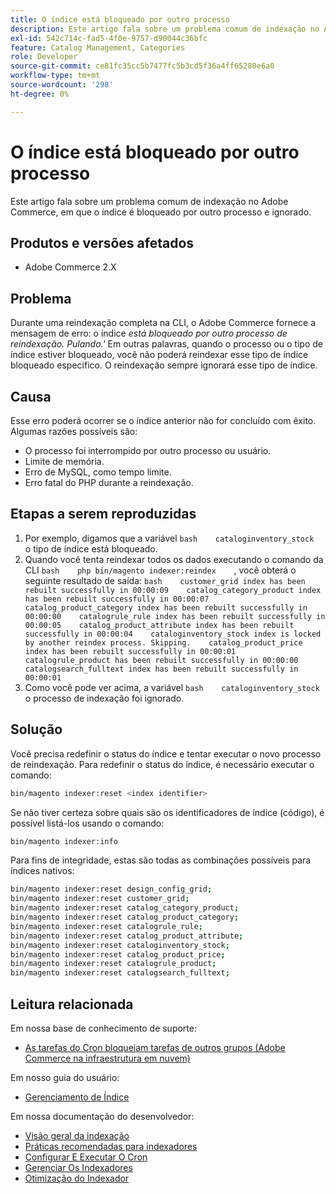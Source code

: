 ```yaml
---
title: O índice está bloqueado por outro processo
description: Este artigo fala sobre um problema comum de indexação no Adobe Commerce, em que o índice é bloqueado por outro processo e ignorado.
exl-id: 542c714c-fad5-4f0e-9757-d90044c36bfc
feature: Catalog Management, Categories
role: Developer
source-git-commit: ce81fc35cc5b7477fc5b3cd5f36a4ff65280e6a0
workflow-type: tm+mt
source-wordcount: '298'
ht-degree: 0%

---
```


# O índice está bloqueado por outro processo

Este artigo fala sobre um problema comum de indexação no Adobe Commerce, em que o índice é bloqueado por outro processo e ignorado.

## Produtos e versões afetados

* Adobe Commerce 2.X

## Problema

Durante uma reindexação completa na CLI, o Adobe Commerce fornece a mensagem de erro: o índice *está bloqueado por outro processo de reindexação. Pulando.&#39;* Em outras palavras, quando o processo ou o tipo de índice estiver bloqueado, você não poderá reindexar esse tipo de índice bloqueado específico. O reindexação sempre ignorará esse tipo de índice.

## Causa

Esse erro poderá ocorrer se o índice anterior não for concluído com êxito. Algumas razões possíveis são:

* O processo foi interrompido por outro processo ou usuário.
* Limite de memória.
* Erro de MySQL, como tempo limite.
* Erro fatal do PHP durante a reindexação.

## Etapas a serem reproduzidas

1. Por exemplo, digamos que a variável    ```bash    cataloginventory_stock ```    o tipo de índice está bloqueado.
1. Quando você tenta reindexar todos os dados executando o comando da CLI    ```bash    php bin/magento indexer:reindex    ```, você obterá o seguinte resultado de saída:    ```bash    customer_grid index has been rebuilt successfully in 00:00:09    catalog_category_product index has been rebuilt successfully in 00:00:07    catalog_product_category index has been rebuilt successfully in 00:00:00    catalogrule_rule index has been rebuilt successfully in 00:00:05    catalog_product_attribute index has been rebuilt successfully in 00:00:04    cataloginventory_stock index is locked by another reindex process. Skipping.    catalog_product_price index has been rebuilt successfully in 00:00:01    catalogrule_product has been rebuilt successfully in 00:00:00    catalogsearch_fulltext index has been rebuilt successfully in 00:00:01    ```
1. Como você pode ver acima, a variável    ```bash    cataloginventory_stock```    o processo de indexação foi ignorado.


## Solução

Você precisa redefinir o status do índice e tentar executar o novo processo de reindexação. Para redefinir o status do índice, é necessário executar o comando:

```bash
bin/magento indexer:reset <index identifier>
```

Se não tiver certeza sobre quais são os identificadores de índice (código), é possível listá-los usando o comando:

```bash
bin/magento indexer:info
```

Para fins de integridade, estas são todas as combinações possíveis para índices nativos:

```bash
bin/magento indexer:reset design_config_grid;
bin/magento indexer:reset customer_grid;
bin/magento indexer:reset catalog_category_product;
bin/magento indexer:reset catalog_product_category;
bin/magento indexer:reset catalogrule_rule;
bin/magento indexer:reset catalog_product_attribute;
bin/magento indexer:reset cataloginventory_stock;
bin/magento indexer:reset catalog_product_price;
bin/magento indexer:reset catalogrule_product;
bin/magento indexer:reset catalogsearch_fulltext;
```


## Leitura relacionada

Em nossa base de conhecimento de suporte:

* [As tarefas do Cron bloqueiam tarefas de outros grupos (Adobe Commerce na infraestrutura em nuvem)](/help/troubleshooting/miscellaneous/cron-tasks-lock-tasks-from-other-groups.md)

Em nosso guia do usuário:

* [Gerenciamento de Índice](https://docs.magento.com/user-guide/system/index-management.html?itm_source=merchdocs&amp;itm_medium=search_page&amp;itm_campaign=federated_search&amp;itm_term=reindexing)

Em nossa documentação do desenvolvedor:

* [Visão geral da indexação](https://devdocs.magento.com/guides/v2.3/extension-dev-guide/indexing.html)
* [Práticas recomendadas para indexadores](https://devdocs.magento.com/guides/v2.3/performance-best-practices/configuration.html#indexers)
* [Configurar E Executar O Cron](https://devdocs.magento.com/guides/v2.3/config-guide/cli/config-cli-subcommands-cron.html)
* [Gerenciar Os Indexadores](https://devdocs.magento.com/guides/v2.3/config-guide/cli/config-cli-subcommands-index.html)
* [Otimização do Indexador](https://devdocs.magento.com/guides/v2.3/extension-dev-guide/indexer-batch.html)
